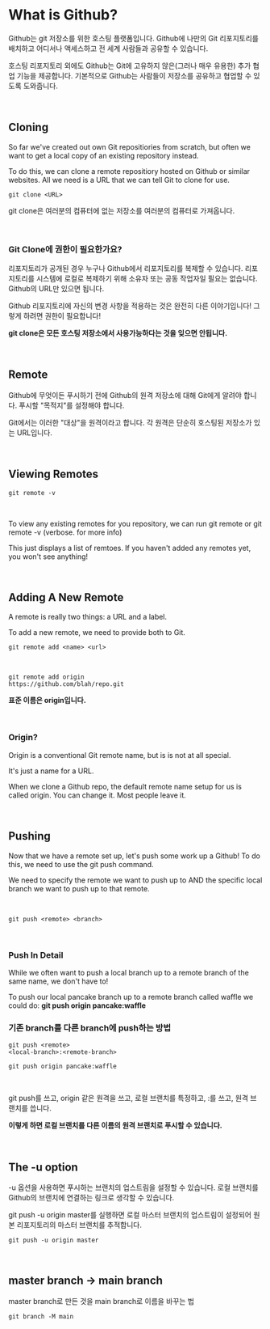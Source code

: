 # What is Github?
Github는 git 저장소를 위한 호스팅 플랫폼입니다. Github에 나만의 Git 리포지토리를 배치하고 어디서나 액세스하고 전 세계 사람들과 공유할 수 있습니다.

호스팅 리포지토리 외에도 Github는 Git에 고유하지 않은(그러나 매우 유용한) 추가 협업 기능을 제공합니다. 기본적으로 Github는 사람들이 저장소를 공유하고 협업할 수 있도록 도와줍니다.

<br>

## Cloning
So far we've created out own Git repositiories from scratch, but often we want to get a local copy of an existing repository instead.

To do this, we can clone a remote repositiory hosted on Github or similar websites. All we need is a URL that we can tell Git to clone for use.

```
git clone <URL>
```

git clone은 여러분의 컴퓨터에 없는 저장소를 여러분의 컴퓨터로 가져옵니다. 

<br>

### Git Clone에 권한이 필요한가요? 
리포지토리가 공개된 경우 누구나 Github에서 리포지토리를 복제할 수 있습니다. 리포지토리를 시스템에 로컬로 복제하기 위해 소유자 또는 공동 작업자일 필요는 없습니다. Github의 URL만 있으면 됩니다.

Github 리포지토리에 자신의 변경 사항을 적용하는 것은 완전히 다른 이야기입니다!
그렇게 하려면 권한이 필요합니다!

**git clone은 모든 호스팅 저장소에서 사용가능하다는 것을 잊으면 안됩니다.**

<br>

## Remote
Github에 무엇이든 푸시하기 전에 Github의 원격 저장소에 대해 Git에게 알려야 합니다. 푸시할 "목적지"를 설정해야 합니다.

Git에서는 이러한 "대상"을 원격이라고 합니다. 각 원격은 단순히 호스팅된 저장소가 있는 URL입니다.

<br>

## Viewing Remotes


```
git remote -v
```
<br>

To view any existing remotes for you repository, we can run git remote or git remote -v (verbose. for more info)

This just displays a list of remtoes. If you haven't added any remotes yet, you won't see anything!

<br>

## Adding A New Remote 
A remote is really two things: a URL and a label. 

To add a new remote, we need to provide both to Git. 

```
git remote add <name> <url>
```

<br>

```
git remote add origin
https://github.com/blah/repo.git 
```

**표준 이름은 origin입니다.**

<br>

### Origin? 
Origin is a conventional Git remote name, but is is not at all special. 

It's just a name for a URL.

When we clone a Github repo, the default remote name setup for us is called origin. You can change it. Most people leave it.

<br>

## Pushing 
Now that we have a remote set up, let's push some work up a Github! To do this, we need to use the git push command. 

We need to specify the remote we want to push up to AND the specific local branch we want to push up to that remote. 

<br>

```
git push <remote> <branch>
```

<br>

### Push In Detail
While we often want to push a local branch up to a remote branch of the same name, we don't have to!

To push our local pancake branch up to a remote branch called waffle we could do: **git push origin pancake:waffle**

### 기존 branch를 다른 branch에 push하는 방법
```
git push <remote>
<local-branch>:<remote-branch>

git push origin pancake:waffle
```
<br>

git push를 쓰고, origin 같은 원격을 쓰고, 로컬 브랜치를 특정하고, :를 쓰고, 원격 브랜치를 씁니다. 

**이렇게 하면 로컬 브랜치를 다른 이름의 원격 브랜치로 푸시할 수 있습니다.**

<br>

## The -u option
-u 옵션을 사용하면 푸시하는 브랜치의 업스트림을 설정할 수 있습니다. 로컬 브랜치를 Github의 브랜치에 연결하는 링크로 생각할 수 있습니다.

git push -u origin master를 실행하면 로컬 마스터 브랜치의 업스트림이 설정되어 원본 리포지토리의 마스터 브랜치를 추적합니다.

```
git push -u origin master
```

<br>

## master branch -> main branch
master branch로 만든 것을 main branch로 이름을 바꾸는 법 

```
git branch -M main
```
